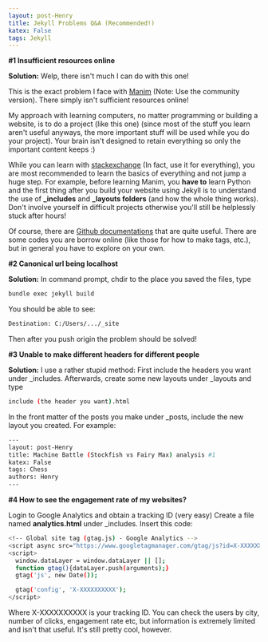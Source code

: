 ```yaml
---
layout: post-Henry
title: Jekyll Problems Q&A (Recommended!)
katex: False
tags: Jekyll
---
```

**#1 Insufficient resources online**

**Solution:**
Welp, there isn't much I can do with this one!

This is the exact problem I face with [Manim](https://github.com/ManimCommunity/manim/) (Note: Use the community version). There simply isn't sufficient resources online!

My approach with learning computers, no matter programming or building a website, is to do a project (like this one) (since most of the stuff you learn aren't useful anyways, the more important stuff will be used while you do your project). Your brain isn't designed to retain everything so only the important content keeps :)

While you can learn with [stackexchange](https://stackexchange.com/) (In fact, use it for everything), you are most recommended to learn the basics of everything and not jump a huge step. For example, before learning Manim, you **have to** learn Python and the first thing after you build your website using Jekyll is to understand the use of **_includes** and **_layouts folders** (and how the whole thing works). Don't involve yourself in difficult projects otherwise you'll still be helplessly stuck after hours!

Of course, there are [Github documentations](https://jekyllrb.com/docs/) that are quite useful. There are some codes you are borrow online (like those for how to make tags, etc.), but in general you have to explore on your own.


**#2 Canonical url being localhost**

**Solution:**
In command prompt, chdir to the place you saved the files, type 
```bash
bundle exec jekyll build
```
You should be able to see:
```bash
Destination: C:/Users/.../_site
```
Then after you push origin the problem should be solved!

**#3 Unable to make different headers for different people**

**Solution:**
I use a rather stupid method:
First include the headers you want under _includes. Afterwards, create some new layouts under _layouts and type
```bash
include (the header you want).html 
```
In the front matter of the posts you make under _posts, include the new layout you created. For example:
```bash
---
layout: post-Henry
title: Machine Battle (Stockfish vs Fairy Max) analysis #1
katex: False
tags: Chess
authors: Henry
---
```

**#4 How to see the engagement rate of my websites?**

Login to Google Analytics and obtain a tracking ID (very easy) Create a file named **analytics.html** under _includes. Insert this code:

```bash
<!-- Global site tag (gtag.js) - Google Analytics -->
<script async src="https://www.googletagmanager.com/gtag/js?id=X-XXXXXXXXXX"></script>
<script>
  window.dataLayer = window.dataLayer || [];
  function gtag(){dataLayer.push(arguments);}
  gtag('js', new Date());

  gtag('config', 'X-XXXXXXXXXX');
</script>
```
Where X-XXXXXXXXXX is your tracking ID. 
You can check the users by city, number of clicks, engagement rate etc, but information is extremely limited and isn't that useful. It's still pretty cool, however.



